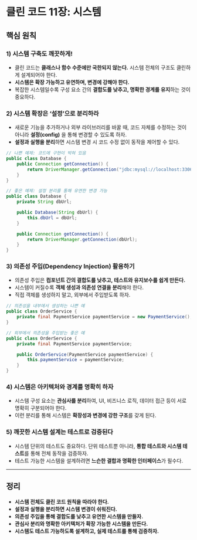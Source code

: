 # 클린 코드 11장: 시스템

## 핵심 원칙

### 1) 시스템 구축도 깨끗하게!
- 클린 코드는 **클래스나 함수 수준에만 국한되지 않는다.** 시스템 전체의 구조도 클린하게 설계되어야 한다.
- **시스템은 확장 가능하고 유연하며, 변경에 강해야 한다.**
- 복잡한 시스템일수록 구성 요소 간의 **결합도를 낮추고, 명확한 경계를 유지**하는 것이 중요하다.

### 2) 시스템 확장은 ‘설정’으로 분리하라
- 새로운 기능을 추가하거나 외부 라이브러리를 바꿀 때, 코드 자체를 수정하는 것이 아니라 **설정(config)** 을 통해 변경할 수 있도록 하자.
- **설정과 실행을 분리**하면 시스템 변경 시 코드 수정 없이 동작을 제어할 수 있다.

```java
// 나쁜 예제: 코드에 구현이 박혀 있음
public class Database {
    public Connection getConnection() {
        return DriverManager.getConnection("jdbc:mysql://localhost:3306/mydb");
    }
}
```

```java
// 좋은 예제: 설정 분리를 통해 유연한 변경 가능
public class Database {
    private String dbUrl;

    public Database(String dbUrl) {
        this.dbUrl = dbUrl;
    }

    public Connection getConnection() {
        return DriverManager.getConnection(dbUrl);
    }
}
```

### 3) 의존성 주입(Dependency Injection) 활용하기
- 의존성 주입은 **컴포넌트 간의 결합도를 낮추고, 테스트와 유지보수를 쉽게 만든다.**
- 시스템이 커질수록 **객체 생성과 의존성 연결을 분리**해야 한다.
- 직접 객체를 생성하지 말고, 외부에서 주입받도록 하자.

```java
// 의존성을 내부에서 생성하는 나쁜 예
public class OrderService {
    private final PaymentService paymentService = new PaymentService();
}

// 외부에서 의존성을 주입받는 좋은 예
public class OrderService {
    private final PaymentService paymentService;

    public OrderService(PaymentService paymentService) {
        this.paymentService = paymentService;
    }
}
```

### 4) 시스템은 아키텍처와 경계를 명확히 하자
- 시스템 구성 요소는 **관심사를 분리**하여, UI, 비즈니스 로직, 데이터 접근 등이 서로 명확히 구분되어야 한다.
- 이런 분리를 통해 시스템은 **확장성과 변경에 강한 구조**를 갖게 된다.

### 5) 깨끗한 시스템 설계는 테스트로 검증된다
- 시스템 단위의 테스트도 중요하다. 단위 테스트뿐 아니라, **통합 테스트와 시스템 테스트**를 통해 전체 동작을 검증하자.
- 테스트 가능한 시스템을 설계하려면 **느슨한 결합과 명확한 인터페이스**가 필수다.

---

## 정리
- **시스템 전체도 클린 코드 원칙을 따라야 한다.**
- **설정과 실행을 분리하면 시스템 변경이 쉬워진다.**
- **의존성 주입을 통해 결합도를 낮추고 유연한 시스템을 만들자.**
- **관심사 분리와 명확한 아키텍처가 확장 가능한 시스템을 만든다.**
- **시스템도 테스트 가능하도록 설계하고, 실제 테스트를 통해 검증하자.**
